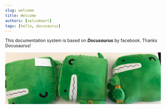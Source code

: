 ```yaml
---
slug: welcome
title: Welcome
authors: [selcukmart]
tags: [hello, docusaurus]
---
```


This documentation system is based on **_Docusaurus_** by facebook. Thanks Docusaurus!

![Docusaurus Plushie](./docusaurus-plushie-banner.jpeg)


